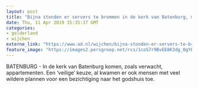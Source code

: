 ```yaml
---
layout: post
title: "Bijna stonden er servers te brommen in de kerk van Batenburg, maar er komen appartementen in"
date: Thu, 11 Apr 2019 15:35:37 GMT
categories: 
- gelderland 
- wijchen 
externe_link: "https://www.ad.nl/wijchen/bijna-stonden-er-servers-te-brommen-in-de-kerk-van-batenburg-maar-er-komen-appartementen-in~ac32293f/"
feature_image: "https://images2.persgroep.net/rcs/1coS7r9BvEE8K3dg_OgYBUb3IYg/diocontent/132546294/_fitwidth/400/?appId=21791a8992982cd8da851550a453bd7f&quality=0.7"
---
```


BATENBURG - In de kerk van Batenburg komen, zoals verwacht, appartementen. Een ‘veilige’ keuze, al kwamen er ook mensen met veel wildere plannen voor een bezichtiging naar het godshuis toe.
